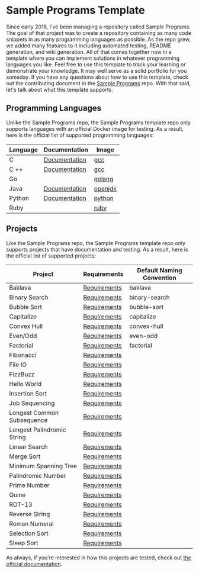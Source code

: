 # Sample Programs Template

Since early 2018, I've been managing a repository called Sample Programs.
The goal of that project was to create a repository containing as many 
code snippets in as many programming languages as possible. As the repo
grew, we added many features to it including automated testing, README
generation, and wiki generation. All of that comes together now in a
template where you can implement solutions in whatever programming 
languages you like. Feel free to use this template to track your learning
or demonstrate your knowledge. It may well serve as a solid portfolio
for you someday. If you have any questions about how to use this 
template, check out the contributing document in the 
[Sample Programs](https://github.com/TheRenegadeCoder/sample-programs) repo. 
With that said, let's talk about what this template supports.

## Programming Languages

Unlike the Sample Programs repo, the Sample Programs template repo only
supports languages with an official Docker image for testing. As a result,
here is the official list of supported programming languages:

| Language | Documentation                                                                        | Image                                       |
| -------- | ------------------------------------------------------------------------------------ | ------------------------------------------- |
| C        | [Documentation](https://sample-programs.therenegadecoder.com/languages/c/)           | [gcc](https://hub.docker.com/_/gcc)         |
| C ++     | [Documentation](https://sample-programs.therenegadecoder.com/languages/c-plus-plus/) | [gcc](https://hub.docker.com/_/gcc)         |
| Go       |                                                                                      | [golang](https://hub.docker.com/_/golang)   |
| Java     | [Documentation](https://sample-programs.therenegadecoder.com/languages/java/)        | [openjdk](https://hub.docker.com/_/openjdk) |
| Python   | [Documentation](https://sample-programs.therenegadecoder.com/languages/python/)      | [python](https://hub.docker.com/_/python)   |
| Ruby     |                                                                                      | [ruby](https://hub.docker.com/_/ruby)       |

## Projects

Like the Sample Programs repo, the Sample Programs template repo only
supports projects that have documentation and testing. As a result, 
here is the official list of supported projects:

| Project                    | Requirements                                                                         | Default Naming Convention |
| -------------------------- | ------------------------------------------------------------------------------------ | ------------------------- |
| Baklava                    | [Requirements](https://sample-programs.therenegadecoder.com/projects/baklava/)       | baklava                   |
| Binary Search              | [Requirements](https://sample-programs.therenegadecoder.com/projects/binary-search/) | binary-search             |
| Bubble Sort                | [Requirements](https://sample-programs.therenegadecoder.com/projects/bubble-sort/)   | bubble-sort               |
| Capitalize                 | [Requirements](https://sample-programs.therenegadecoder.com/projects/capitalize/)    | capitalize                |
| Convex Hull                | [Requirements](https://sample-programs.therenegadecoder.com/projects/convex-hull/)   | convex-hull               |
| Even/Odd                   | [Requirements](https://sample-programs.therenegadecoder.com/projects/even-odd/)      | even-odd                  |
| Factorial                  | [Requirements](https://sample-programs.therenegadecoder.com/projects/factorial/)     | factorial                 |
| Fibonacci                  | [Requirements](https://sample-programs.therenegadecoder.com/projects/bubble-sort/)   |                    |
| File IO                    | [Requirements](https://sample-programs.therenegadecoder.com/projects/bubble-sort/)   |                    |
| FizzBuzz                   | [Requirements](https://sample-programs.therenegadecoder.com/projects/bubble-sort/)   |                    |
| Hello World                | [Requirements](https://sample-programs.therenegadecoder.com/projects/bubble-sort/)   |                    |
| Insertion Sort             | [Requirements](https://sample-programs.therenegadecoder.com/projects/bubble-sort/)   |                    |
| Job Sequencing             | [Requirements](https://sample-programs.therenegadecoder.com/projects/bubble-sort/)   |                    |
| Longest Common Subsequence | [Requirements](https://sample-programs.therenegadecoder.com/projects/bubble-sort/)   |                    |
| Longest Palindromic String | [Requirements](https://sample-programs.therenegadecoder.com/projects/bubble-sort/)   |                    |
| Linear Search              | [Requirements](https://sample-programs.therenegadecoder.com/projects/bubble-sort/)   |                    |
| Merge Sort                 | [Requirements](https://sample-programs.therenegadecoder.com/projects/bubble-sort/)   |                    |
| Minimum Spanning Tree      | [Requirements](https://sample-programs.therenegadecoder.com/projects/bubble-sort/)   |                    |
| Palindromic Number         | [Requirements](https://sample-programs.therenegadecoder.com/projects/bubble-sort/)   |                    |
| Prime Number               | [Requirements](https://sample-programs.therenegadecoder.com/projects/bubble-sort/)   |                    |
| Quine                      | [Requirements](https://sample-programs.therenegadecoder.com/projects/bubble-sort/)   |                    |
| ROT-13                     | [Requirements](https://sample-programs.therenegadecoder.com/projects/bubble-sort/)   |                    |
| Reverse String             | [Requirements](https://sample-programs.therenegadecoder.com/projects/bubble-sort/)   |                    |
| Roman Numeral              | [Requirements](https://sample-programs.therenegadecoder.com/projects/bubble-sort/)   |                    |
| Selection Sort             | [Requirements](https://sample-programs.therenegadecoder.com/projects/bubble-sort/)   |                    |
| Sleep Sort                 | [Requirements](https://sample-programs.therenegadecoder.com/projects/bubble-sort/)   |                    |

As always, if you're interested in how this projects are tested, check
out [the official documentation](https://sample-programs.therenegadecoder.com/projects/). 
